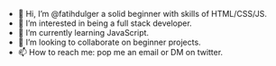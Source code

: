 - 👋 Hi, I’m @fatihdulger a solid beginner with skills of HTML/CSS/JS.
- 👀 I’m interested in being a full stack developer. 
- 🌱 I’m currently learning JavaScript.
- 💞️ I’m looking to collaborate on beginner projects. 
- 📫 How to reach me: pop me an email or DM on twitter. 

<!---
fatihdulger/fatihdulger is a ✨ special ✨ repository because its `README.md` (this file) appears on your GitHub profile.
You can click the Preview link to take a look at your changes.
--->
